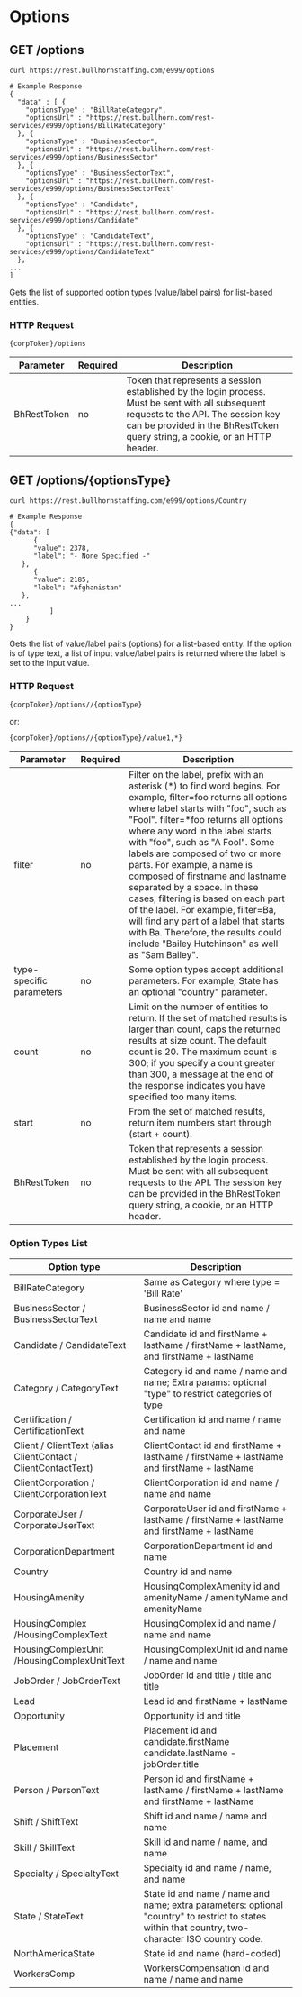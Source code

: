 # Options

## <span class="tag">GET</span> /options

``` shell
curl https://rest.bullhornstaffing.com/e999/options

# Example Response
{
  "data" : [ {
    "optionsType" : "BillRateCategory",
    "optionsUrl" : "https://rest.bullhorn.com/rest-services/e999/options/BillRateCategory"
  }, {
    "optionsType" : "BusinessSector",
    "optionsUrl" : "https://rest.bullhorn.com/rest-services/e999/options/BusinessSector"
  }, {
    "optionsType" : "BusinessSectorText",
    "optionsUrl" : "https://rest.bullhorn.com/rest-services/e999/options/BusinessSectorText"
  }, {
    "optionsType" : "Candidate",
    "optionsUrl" : "https://rest.bullhorn.com/rest-services/e999/options/Candidate"
  }, {
    "optionsType" : "CandidateText",
    "optionsUrl" : "https://rest.bullhorn.com/rest-services/e999/options/CandidateText"
  },
...
]
```

Gets the list of supported option types (value/label pairs) for list-based entities. 

### HTTP Request

`{corpToken}/options`

Parameter | Required | Description
------ | -------- | -----
BhRestToken | no | Token that represents a session established by the login process. Must be sent with all subsequent requests to the API. The session key can be provided in the BhRestToken query string, a cookie, or an HTTP header.


## <span class="tag">GET</span> /options/{optionsType}

``` shell
curl https://rest.bullhornstaffing.com/e999/options/Country

# Example Response
{
{"data": [
      {
      "value": 2378,
      "label": "- None Specified -"
   },
      {
      "value": 2185,
      "label": "Afghanistan"
   },
...
          ]
    }
}
```

Gets the list of value/label pairs (options) for a list-based entity. If the option is of type text, a list of input value/label pairs is returned where the label is set to the input value.

### HTTP Request

`{corpToken}/options//{optionType}`

or:

`{corpToken}/options//{optionType}/value1,*}`

Parameter | Required | Description
------ | -------- | -----
filter | no | Filter on the label, prefix with an asterisk (*)  to find word begins. For example, filter=foo returns all options where label starts with "foo", such as "Fool". filter=*foo returns all options where any word in the label starts with "foo", such as "A Fool". Some labels are composed of two or more parts. For example, a name is composed of firstname and lastname separated by a space. In these cases, filtering is based on each part of the label. For example, filter=Ba, will find any part of a label that starts with Ba. Therefore, the results could include "Bailey Hutchinson" as well as "Sam Bailey".
type-specific parameters | no | Some option types accept additional parameters. For example, State has an optional "country" parameter. 
count | no | Limit on the number of entities to return. If the set of matched results is larger than count, caps the returned results at size count. The default count is 20. The maximum count is 300; if you specify a count greater than 300, a message at the end of the response indicates you have specified too many items.
start | no | From the set of matched results, return item numbers start through (start + count).
BhRestToken | no | Token that represents a session established by the login process. Must be sent with all subsequent requests to the API. The session key can be provided in the BhRestToken query string, a cookie, or an HTTP header.

### Option Types List

| Option type | Description |
|------------------|------------------|
| BillRateCategory | Same as Category where type = 'Bill Rate' |
| BusinessSector / BusinessSectorText | BusinessSector id and name / name and name |
| Candidate / CandidateText | Candidate id and firstName + lastName / firstName + lastName, and firstName + lastName |
| Category / CategoryText | Category id and name / name and name; Extra params: optional "type" to restrict categories of type |
| Certification / CertificationText | Certification id and name / name and name |
| Client / ClientText (alias ClientContact / ClientContactText) | ClientContact id and firstName + lastName / firstName + lastName and firstName + lastName |
| ClientCorporation / ClientCorporationText | ClientCorporation id and name / name and name |
| CorporateUser / CorporateUserText | CorporateUser id and firstName + lastName / firstName + lastName and firstName + lastName |
| CorporationDepartment | CorporationDepartment id and name |
| Country | Country id and name |
| HousingAmenity | HousingComplexAmenity id and amenityName / amenityName and amenityName |
| HousingComplex /HousingComplexText | HousingComplex id and name / name and name |
| HousingComplexUnit /HousingComplexUnitText | HousingComplexUnit id and name / name and name |
| JobOrder / JobOrderText | JobOrder id and title / title and title |
| Lead | Lead id and firstName + lastName |
| Opportunity | Opportunity id and title |
| Placement | Placement id and candidate.firstName candidate.lastName - jobOrder.title |
| Person / PersonText | Person id and firstName + lastName / firstName + lastName and firstName + lastName |
| Shift / ShiftText | Shift id and name / name and name |
| Skill / SkillText | Skill id and name / name, and name |  
| Specialty / SpecialtyText | Specialty id and name / name, and name |
| State / StateText | State id and name / name and name; extra parameters: optional "country" to restrict to states within that country, two-character ISO country code. |
| NorthAmericaState | State id and name (hard-coded) |
| WorkersComp | WorkersCompensation id and name / name and name |

